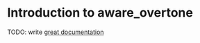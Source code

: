 # Introduction to aware_overtone

TODO: write [great documentation](http://jacobian.org/writing/what-to-write/)
